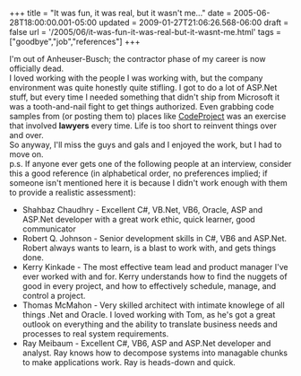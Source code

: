 +++
title = "It was fun, it was real, but it wasn't me..."
date = 2005-06-28T18:00:00.001-05:00
updated = 2009-01-27T21:06:26.568-06:00
draft = false
url = '/2005/06/it-was-fun-it-was-real-but-it-wasnt-me.html'
tags = ["goodbye","job","references"]
+++

I'm out of Anheuser-Busch; the contractor phase of my career is now officially dead.  
I loved working with the people I was working with, but the company environment was quite honestly quite stifling. I got to do a lot of ASP.Net stuff, but every time I needed something that didn't ship from Microsoft it was a tooth-and-nail fight to get things authorized. Even grabbing code samples from (or posting them to) places like [CodeProject](http://www.codeproject.com) was an exercise that involved **lawyers** every time. Life is too short to reinvent things over and over.  
So anyway, I'll miss the guys and gals and I enjoyed the work, but I had to move on.  
p.s. If anyone ever gets one of the following people at an interview, consider this a good reference (in alphabetical order, no preferences implied; if someone isn't mentioned here it is because I didn't work enough with them to provide a realistic assessment):

*   Shahbaz Chaudhry - Excellent C#, VB.Net, VB6, Oracle, ASP and ASP.Net developer with a great work ethic, quick learner, good communicator
*   Robert Q. Johnson - Senior development skills in C#, VB6 and ASP.Net. Robert always wants to learn, is a blast to work with, and gets things done.
*   Kerry Kinkade - The most effective team lead and product manager I've ever worked with and for. Kerry understands how to find the nuggets of good in every project, and how to effectively schedule, manage, and control a project.
*   Thomas McMahon - Very skilled architect with intimate knowlege of all things .Net and Oracle. I loved working with Tom, as he's got a great outlook on everything and the ability to translate business needs and processes to real system requirements.
*   Ray Meibaum - Excellent C#, VB6, ASP and ASP.Net developer and analyst. Ray knows how to decompose systems into managable chunks to make applications work. Ray is heads-down and quick.
